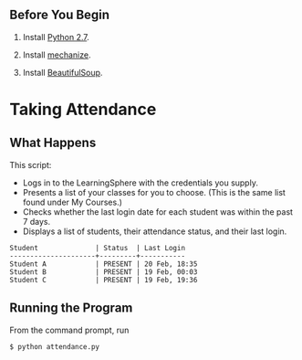 ## Before You Begin

1. Install [Python 2.7](https://www.python.org/downloads/).

2. Install [mechanize](https://pypi.python.org/pypi/mechanize/).

3. Install [BeautifulSoup](http://www.crummy.com/software/BeautifulSoup/).

# Taking Attendance

## What Happens

This script:

+ Logs in to the LearningSphere with the credentials you supply.
+ Presents a list of your classes for you to choose. (This is the same list found under My Courses.)
+ Checks whether the last login date for each student was within the past 7 days.
+ Displays a list of students, their attendance status, and their last login.

```
Student              | Status  | Last Login
---------------------+---------+-----------
Student A            | PRESENT | 20 Feb, 18:35
Student B            | PRESENT | 19 Feb, 00:03
Student C            | PRESENT | 19 Feb, 19:36
```

## Running the Program

From the command prompt, run

```bash
$ python attendance.py
```

